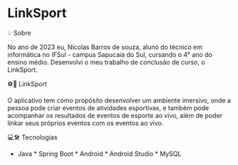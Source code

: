 # LinkSport

💡 Sobre

No ano de 2023 eu, Nícolas Barros de souza, aluno do técnico em informática no IFSul - campus Sapucaia do Sul, cursando o 4° ano do ensino médio. Desenvolvi o meu trabalho de conclusão de curso, o LinkSport.

⚽📲 LinkSport

O aplicativo tem como propósito desenvolver um ambiente imersivo, onde a pessoa pode criar eventos de atividades esportivas, e também pode acompanhar os resultados de eventos de esporte ao vivo, além de poder linkar seus próprios eventos com os eventos ao vivo.

💻🛠 Tecnologias
* Java * Spring Boot * Android * Android Studio * MySQL
